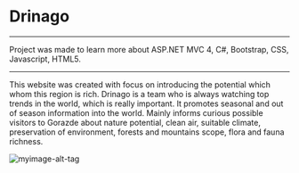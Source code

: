 # Drinago

<hr>
Project was made to learn more about ASP.NET MVC 4, C#, Bootstrap, CSS, Javascript, HTML5.
<hr>

This website was created with focus on introducing the potential which whom this region is rich. Drinago is a team who is always watching top trends in the world, which is really important. It promotes seasonal and out of season information into the world. Mainly informs curious possible visitors to Gorazde about nature potential, clean air, suitable climate, preservation of environment, forests and mountains scope, flora and fauna richness.



![myimage-alt-tag](http://i.imgur.com/Ks9j7kV.png)
